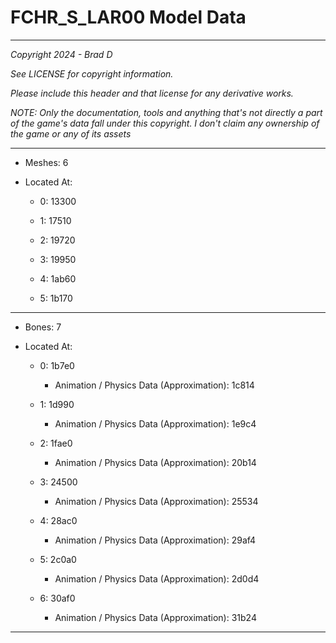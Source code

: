 # FCHR_S_LAR00 Model Data

---

*Copyright 2024 - Brad D*

*See LICENSE for copyright information.*

*Please include this header and that license for any derivative works.*

*NOTE: Only the documentation, tools and anything that's not directly a part of the game's data fall under this copyright. I don't claim any ownership of the game or any of its assets*

---

* Meshes: 6

* Located At:

  * 0: 13300

  * 1: 17510

  * 2: 19720

  * 3: 19950

  * 4: 1ab60

  * 5: 1b170

---

* Bones: 7

* Located At:

  * 0: 1b7e0

    * Animation / Physics Data (Approximation): 1c814

  * 1: 1d990

    * Animation / Physics Data (Approximation): 1e9c4

  * 2: 1fae0

    * Animation / Physics Data (Approximation): 20b14

  * 3: 24500

    * Animation / Physics Data (Approximation): 25534

  * 4: 28ac0

    * Animation / Physics Data (Approximation): 29af4

  * 5: 2c0a0

    * Animation / Physics Data (Approximation): 2d0d4

  * 6: 30af0

    * Animation / Physics Data (Approximation): 31b24

---


